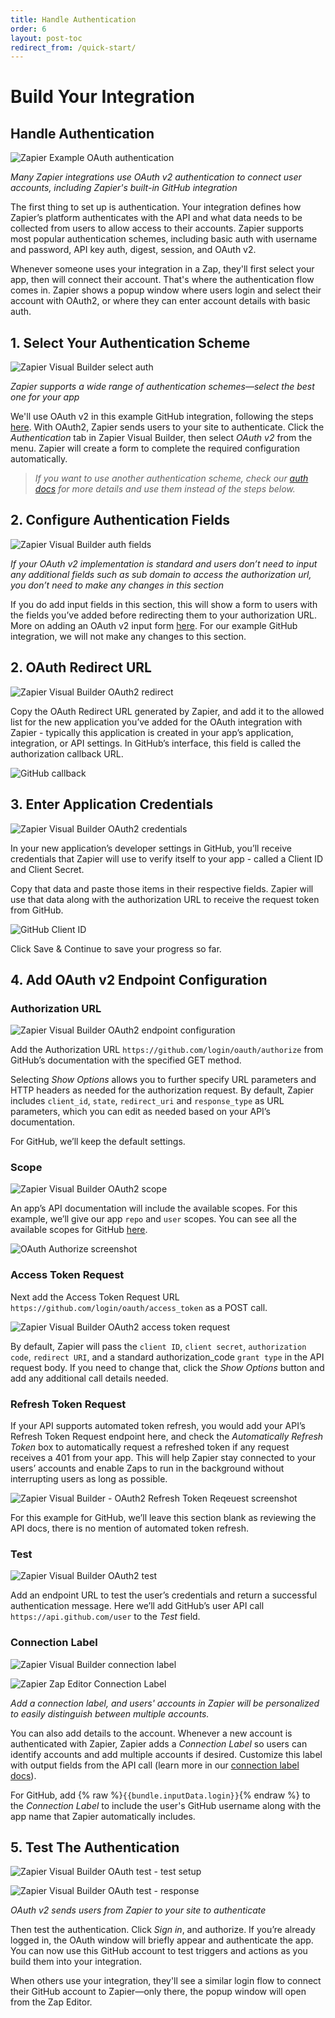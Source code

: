 ```yaml
---
title: Handle Authentication
order: 6
layout: post-toc
redirect_from: /quick-start/
---
```


# Build Your Integration

## Handle Authentication

![Zapier Example OAuth authentication](https://cdn.zappy.app/d57f6aee066334937f1b8f7ed7cb956e.gif)

_Many Zapier integrations use OAuth v2 authentication to connect user accounts, including Zapier's built-in GitHub integration_

The first thing to set up is authentication. Your integration defines how Zapier’s platform authenticates with the API and what data needs to be collected from users to allow access to their accounts. Zapier supports most popular authentication schemes, including basic auth with username and password, API key auth, digest, session, and OAuth v2.

Whenever someone uses your integration in a Zap, they'll first select your app, then will connect their account. That's where the authentication flow comes in. Zapier shows a popup window where users login and select their account with OAuth2, or where they can enter account details with basic auth.

## 1. Select Your Authentication Scheme

![Zapier Visual Builder select auth](https://cdn.zappy.app/45b6b7137b699043855bb9bc0a465dbb.png)

_Zapier supports a wide range of authentication schemes—select the best one for your app_

We'll use OAuth v2 in this example GitHub integration, following the steps [here](https://docs.github.com/en/developers/apps/building-oauth-apps/authorizing-oauth-apps). With OAuth2, Zapier sends users to your site to authenticate. Click the _Authentication_ tab in Zapier Visual Builder, then select _OAuth v2_ from the menu. Zapier will create a form to complete the required configuration automatically. 

> _If you want to use another authentication scheme, check our [auth docs](https://platform.zapier.com/docs/auth) for more details and use them instead of the steps below._

## 2. Configure Authentication Fields

![Zapier Visual Builder auth fields](https://cdn.zappy.app/744c733e7f53aa29797f740f64b3759f.png)

_If your OAuth v2 implementation is standard and users don’t need to input any additional fields such as sub domain to access the authorization url, you don’t need to make any changes in this section_

If you do add input fields in this section, this will show a form to users with the fields you’ve added before redirecting them to your authorization URL. More on adding an OAuth v2 input form [here](https://platform.zapier.com/docs/oauth#add-an-oauth-input-form-optional). For our example GitHub integration, we will not make any changes to this section. 

## 2. OAuth Redirect URL

![Zapier Visual Builder OAuth2 redirect](https://cdn.zappy.app/d0d056c3f74e3a9f4389550ebf913aee.png)

Copy the OAuth Redirect URL generated by Zapier, and add it to the allowed list for the new application you’ve added for the OAuth integration with Zapier - typically this application is created in your app’s application, integration, or API settings. In GitHub’s interface, this field is called the authorization callback URL.

![GitHub callback](https://cdn.zappy.app/da0ba8d455d48bf784033ec885945a15.png)

## 3. Enter Application Credentials

![Zapier Visual Builder OAuth2 credentials](https://cdn.zappy.app/6cdeb3b060ee0e3c4955b20652c2c98c.png)

In your new application’s developer settings in GitHub, you’ll receive credentials that Zapier will use to verify itself to your app - called a Client ID and Client Secret.

Copy that data and paste those items in their respective fields. Zapier will use that data along with the authorization URL to receive the request token from GitHub.

![GitHub Client ID](https://cdn.zappy.app/69380b9f4dd69169b2fd15ad0c7ebaee.png)

Click Save & Continue to save your progress so far.

## 4. Add OAuth v2 Endpoint Configuration

### Authorization URL

![Zapier Visual Builder OAuth2 endpoint configuration](https://cdn.zappy.app/4c1a0fe3d1b0037b18c33eb3c8d18eb6.png)

Add the Authorization URL `https://github.com/login/oauth/authorize` from GitHub’s documentation with the specified GET method. 

Selecting _Show Options_ allows you to further specify URL parameters and HTTP headers as needed for the authorization request. By default, Zapier includes `client_id`, `state`, `redirect_uri` and `response_type` as URL parameters, which you can edit as needed based on your API’s documentation. 

For GitHub, we’ll keep the default settings. 

### Scope

![Zapier Visual Builder OAuth2 scope](https://cdn.zappy.app/1d4b9df91ff86b491f4c2caba7ed08f5.png) 

An app’s API documentation will include the available scopes. For this example, we’ll give our app `repo` and `user` scopes. You can see all the available scopes for GitHub [here](https://docs.github.com/en/developers/apps/building-oauth-apps/scopes-for-oauth-apps).

![OAuth Authorize screenshot](https://cdn.zappy.app/9bc2db9a069c757c58d76a54f626bc70.png) 

### Access Token Request

Next add the Access Token Request URL `https://github.com/login/oauth/access_token` as a POST call.

![Zapier Visual Builder OAuth2 access token request](https://cdn.zappy.app/09b11ca6181974cc853a1a165e77bad4.png)

By default, Zapier will pass the `client ID`, `client secret`, `authorization code`, `redirect URI`, and a standard authorization_code `grant type` in the API request body. If you need to change that, click the _Show Options_ button and add any additional call details needed.

### Refresh Token Request

If your API supports automated token refresh, you would add your API’s Refresh Token Request endpoint here, and check the _Automatically Refresh Token_ box to automatically request a refreshed token if any request receives a 401 from your app. This will help Zapier stay connected to your users’ accounts and enable Zaps to run in the background without interrupting users as long as possible.

![Zapier Visual Builder - OAuth2 Refresh Token Reqeuest screenshot](https://cdn.zappy.app/d5bb489b705fe843cbff7ffbceaffb81.png)

For this example for GitHub, we’ll leave this section blank as reviewing the API docs, there is no mention of automated token refresh. 

### Test

![Zapier Visual Builder OAuth2 test](https://cdn.zappy.app/97c33202b241291190f5dbd24507b763.png)

Add an endpoint URL to test the user’s credentials and return a successful authentication message. Here we’ll add GitHub’s user API call `https://api.github.com/user` to the _Test_ field.

### Connection Label

![Zapier Visual Builder connection label](https://cdn.zappy.app/9f05a27e149b68cf903ca77b4fa73504.png)

![Zapier Zap Editor Connection Label](https://cdn.zappy.app/f4566d4283f9d434b58165b03ed5b1f0.png)

_Add a connection label, and users' accounts in Zapier will be personalized to easily distinguish between multiple accounts._

You can also add details to the account. Whenever a new account is authenticated with Zapier, Zapier adds a _Connection Label_ so users can identify accounts and add multiple accounts if desired. Customize this label with output fields from the API call (learn more in our [connection label docs](https://platform.zapier.com/docs/auth#how-to-add-a-connection-label-to-authenticated-accounts)).

For GitHub, add {% raw %}`{{bundle.inputData.login}}`{% endraw %} to the _Connection Label_ to include the user's GitHub username along with the app name that Zapier automatically includes.


## 5. Test The Authentication

![Zapier Visual Builder OAuth test - test setup](https://cdn.zappy.app/5240afbf8ce727b7a114d9e43e2745d7.png)

![Zapier Visual Builder OAuth test - response](https://cdn.zappy.app/17b8570bfbff9cf7a037a2865a8b9e8d.png)

_OAuth v2 sends users from Zapier to your site to authenticate_

Then test the authentication. Click _Sign in_, and authorize. If you’re already logged in, the OAuth window will briefly appear and authenticate the app. You can now use this GitHub account to test triggers and actions as you build them into your integration. 

When others use your integration, they'll see a similar login flow to connect their GitHub account to Zapier—only there, the popup window will open from the Zap Editor.

